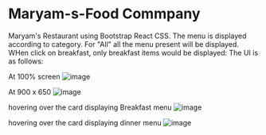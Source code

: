 # Maryam-s-Food Commpany
Maryam's Restaurant using Bootstrap React CSS.
The menu is displayed according to category. 
For "All" all the menu present will be displayed. WHen click on breakfast, only breakfast items would be displayed: The UI is as follows:

At 100% screen
![image](https://user-images.githubusercontent.com/63284481/133194665-8a205f0e-d3f9-419d-b4ae-8d1d51d38bb6.png)

At 900 x 650
![image](https://user-images.githubusercontent.com/63284481/133194794-e384f26d-8107-417f-9b6f-84ac3ffd9a69.png)

hovering over the card displaying Breakfast menu
![image](https://user-images.githubusercontent.com/63284481/133194889-792d150d-8b04-4538-81d0-0c4c333f9796.png)


hovering over the card displaying dinner menu
![image](https://user-images.githubusercontent.com/63284481/133194983-ea1d4ad9-4764-418d-b61a-9104ddf21066.png)

